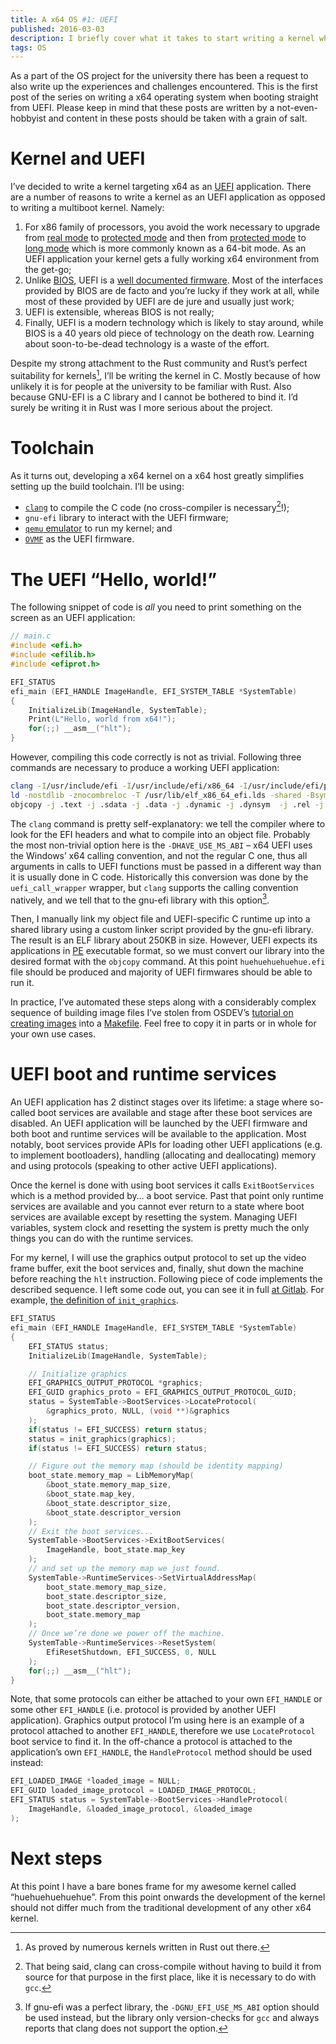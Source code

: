 ```yaml
---
title: A x64 OS #1: UEFI
published: 2016-03-03
description: I briefly cover what it takes to start writing a kernel which bootstraps in UEFI, as opposed to BIOS.
tags: OS
---
```


As a part of the OS project for the university there has been a request to also write up the
experiences and challenges encountered. This is the first post of the series on writing a x64
operating system when booting straight from UEFI. Please keep in mind that these posts are
written by a not-even-hobbyist and content in these posts should be taken with a grain of salt.

# Kernel and UEFI

I’ve decided to write a kernel targeting x64 as an [UEFI] application. There are a number of
reasons to write a kernel as an UEFI application as opposed to writing a multiboot kernel. Namely:

1. For x86 family of processors, you avoid the work necessary to upgrade from [real mode] to
   [protected mode] and then from [protected mode] to [long mode] which is more commonly known as
   a 64-bit mode. As an UEFI application your kernel gets a fully working x64 environment from the
   get-go;
2. Unlike [BIOS], UEFI is a [well documented firmware][uefi-docs]. Most of the interfaces provided
   by BIOS are de facto and you’re lucky if they work at all, while most of these provided by UEFI
   are de jure and usually just work;
3. UEFI is extensible, whereas BIOS is not really;
4. Finally, UEFI is a modern technology which is likely to stay around, while BIOS is a 40 years
   old piece of technology on the death row. Learning about soon-to-be-dead technology is a waste
   of the effort.

[real mode]: http://wiki.osdev.org/Real_mode
[protected mode]: http://wiki.osdev.org/Protected_Mode
[long mode]: http://wiki.osdev.org/Long_Mode
[BIOS]: https://en.wikipedia.org/wiki/BIOS
[uefi-docs]: http://www.uefi.org/specsandtesttools
[UEFI]: https://en.wikipedia.org/wiki/Unified_Extensible_Firmware_Interface

Despite my strong attachment to the Rust community and Rust’s perfect suitability for kernels[^1],
I’ll be writing the kernel in C. Mostly because of how unlikely it is for people at the university
to be familiar with Rust. Also because GNU-EFI is a C library and I cannot be bothered to bind it.
I’d surely be writing it in Rust was I more serious about the project.

[^1]: As proved by numerous kernels written in Rust out there.

# Toolchain

As it turns out, developing a x64 kernel on a x64 host greatly simplifies setting up the build
toolchain. I’ll be using:

* [`clang`][clang] to compile the C code (no cross-compiler is necessary[^3]!);
* `gnu-efi` library to interact with the UEFI firmware;
* [`qemu` emulator][qemu] to run my kernel; and
* [`OVMF`][ovmf] as the UEFI firmware.

[clang]: http://clang.llvm.org/
[ovmf]: http://www.tianocore.org/ovmf/
[qemu]: http://wiki.qemu.org/Main_Page
[^3]: That being said, clang can cross-compile without having to build it from source for that
purpose in the first place, like it is necessary to do with `gcc`.

# The UEFI “Hello, world!”

The following snippet of code is *all* you need to print something on the screen as an UEFI
application:

```c
// main.c
#include <efi.h>
#include <efilib.h>
#include <efiprot.h>

EFI_STATUS
efi_main (EFI_HANDLE ImageHandle, EFI_SYSTEM_TABLE *SystemTable)
{
    InitializeLib(ImageHandle, SystemTable);
    Print(L"Hello, world from x64!");
    for(;;) __asm__("hlt");
}
```

However, compiling this code correctly is not as trivial. Following three commands are necessary to
produce a working UEFI application:

``` {.bash .fullwidth}
clang -I/usr/include/efi -I/usr/include/efi/x86_64 -I/usr/include/efi/protocol -fno-stack-protector -fpic -fshort-wchar -mno-red-zone -DHAVE_USE_MS_ABI -c -o src/main.o src/main.c
ld -nostdlib -znocombreloc -T /usr/lib/elf_x86_64_efi.lds -shared -Bsymbolic -L /usr/lib /usr/lib/crt0-efi-x86_64.o src/main.o -o huehuehuehuehue.so -lefi -lgnuefi
objcopy -j .text -j .sdata -j .data -j .dynamic -j .dynsym  -j .rel -j .rela -j .reloc --target=efi-app-x86_64 huehuehuehuehue.so huehuehuehuehue.efi
```

The `clang` command is pretty self-explanatory: we tell the compiler where to look for the EFI
headers and what to compile into an object file. Probably the most non-trivial option here is the
`-DHAVE_USE_MS_ABI` – x64 UEFI uses the Windows’ x64 calling convention, and not the regular C
one, thus all arguments in calls to UEFI functions must be passed in a different way than it is
usually done in C code. Historically this conversion was done by the `uefi_call_wrapper` wrapper,
but `clang` supports the calling convention natively, and we tell that to the gnu-efi library with
this option[^2].

[^2]: If gnu-efi was a perfect library, the `-DGNU_EFI_USE_MS_ABI` option should be used instead,
but the library only version-checks for `gcc` and always reports that clang does not support the
option.

Then, I manually link my object file and UEFI-specific C runtime up into a shared library using a
custom linker script provided by the gnu-efi library. The result is an ELF library about 250KB in
size. However, UEFI expects its applications in [PE] executable format, so we must convert our
library into the desired format with the `objcopy` command. At this point `huehuehuehuehue.efi`
file should be produced and majority of UEFI firmwares should be able to run it.

In practice, I’ve automated these steps along with a considerably complex sequence of building
image files I’ve stolen from OSDEV’s [tutorial on creating images][uefi-images] into a [Makefile].
Feel free to copy it in parts or in whole for your own use cases.

[PE]: https://en.wikipedia.org/wiki/Portable_Executable
[uefi-images]: http://wiki.osdev.org/UEFI#Creating_disk_images
[Makefile]: https://gitlab.com/nagisa/huehuehuehuehue/blob/ddcb1f60333886898edc7d464d427f7f618cd607/Makefile

# UEFI boot and runtime services

An UEFI application has 2 distinct stages over its lifetime: a stage where so-called boot services
are available and stage after these boot services are disabled. An UEFI application will be
launched by the UEFI firmware and both boot and runtime services will be available to the
application. Most notably, boot services provide APIs for loading other UEFI applications
(e.g. to implement bootloaders), handling (allocating and deallocating) memory and using protocols
(speaking to other active UEFI applications).

Once the kernel is done with using boot services it calls `ExitBootServices` which is a method
provided by… a boot service. Past that point only runtime services are available and you cannot
ever return to a state where boot services are available except by resetting the system. Managing
UEFI variables, system clock and resetting the system is pretty much the only things you can do
with the runtime services.

For my kernel, I will use the graphics output protocol to set up the video frame buffer, exit the
boot services and, finally, shut down the machine before reaching the `hlt` instruction. Following
piece of code implements the described sequence. I left some code out, you can see it in full [at
Gitlab]. For example, [the definition of `init_graphics`].

```c
EFI_STATUS
efi_main (EFI_HANDLE ImageHandle, EFI_SYSTEM_TABLE *SystemTable)
{
    EFI_STATUS status;
    InitializeLib(ImageHandle, SystemTable);

    // Initialize graphics
    EFI_GRAPHICS_OUTPUT_PROTOCOL *graphics;
    EFI_GUID graphics_proto = EFI_GRAPHICS_OUTPUT_PROTOCOL_GUID;
    status = SystemTable->BootServices->LocateProtocol(
        &graphics_proto, NULL, (void **)&graphics
    );
    if(status != EFI_SUCCESS) return status;
    status = init_graphics(graphics);
    if(status != EFI_SUCCESS) return status;

    // Figure out the memory map (should be identity mapping)
    boot_state.memory_map = LibMemoryMap(
        &boot_state.memory_map_size,
        &boot_state.map_key,
        &boot_state.descriptor_size,
        &boot_state.descriptor_version
    );
    // Exit the boot services...
    SystemTable->BootServices->ExitBootServices(
        ImageHandle, boot_state.map_key
    );
    // and set up the memory map we just found.
    SystemTable->RuntimeServices->SetVirtualAddressMap(
        boot_state.memory_map_size,
        boot_state.descriptor_size,
        boot_state.descriptor_version,
        boot_state.memory_map
    );
    // Once we’re done we power off the machine.
    SystemTable->RuntimeServices->ResetSystem(
        EfiResetShutdown, EFI_SUCCESS, 0, NULL
    );
    for(;;) __asm__("hlt");
}
```

[at Gitlab]: https://gitlab.com/nagisa/huehuehuehuehue/tree/061416ec82ccb7c8590ae9086fb943af69fad2e0
[the definition of `init_graphics`]:
https://gitlab.com/nagisa/huehuehuehuehue/blob/061416ec82ccb7c8590ae9086fb943af69fad2e0/src/graphics.c#L13

Note, that some protocols can either be attached to your own `EFI_HANDLE` or some other
`EFI_HANDLE` (i.e. protocol is provided by another UEFI application). Graphics output protocol I’m
using here is an example of a protocol attached to another `EFI_HANDLE`, therefore we use
`LocateProtocol` boot service to find it. In the off-chance a protocol is attached to the
application’s own `EFI_HANDLE`, the `HandleProtocol` method should be used instead:

```c
EFI_LOADED_IMAGE *loaded_image = NULL;
EFI_GUID loaded_image_protocol = LOADED_IMAGE_PROTOCOL;
EFI_STATUS status = SystemTable->BootServices->HandleProtocol(
    ImageHandle, &loaded_image_protocol, &loaded_image
);
```

# Next steps

At this point I have a bare bones frame for my awesome kernel called “huehuehuehuehue”. From this
point onwards the development of the kernel should not differ much from the traditional development
of any other x64 kernel.
